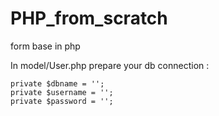 # PHP_from_scratch
form base in php


In model/User.php prepare your db connection :

    private $dbname = '';
    private $username = '';
    private $password = '';
